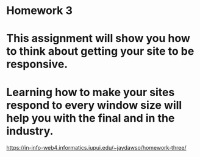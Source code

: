 # Homework 3

# This assignment will show you how to think about getting your site to be responsive.

# Learning how to make your sites respond to every window size will help you with the final and in the industry.

https://in-info-web4.informatics.iupui.edu/~jaydawso/homework-three/
